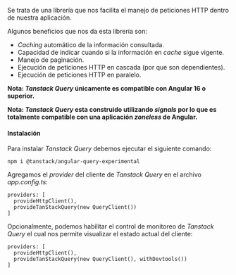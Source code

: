 Se trata de una librería que nos facilita el manejo de peticiones HTTP dentro de nuestra aplicación.

Algunos beneficios que nos da esta librería son:

- *Caching* automático de la información consultada.
- Capacidad de indicar cuando si la información en *cache* sigue vigente.
- Manejo de paginación.
- Ejecución de peticiones HTTP en cascada (por que son dependientes).
- Ejecución de peticiones HTTP en paralelo.

**Nota: *Tanstack Query* únicamente es compatible con Angular 16 o superior.**

**Nota: *Tanstack Query* esta construido utilizando *signals* por lo que es totalmente compatible con una aplicación *zoneless* de Angular.**
#### Instalación

Para instalar *Tanstack Query* debemos ejecutar el siguiente comando:

```
npm i @tanstack/angular-query-experimental
```

Agregamos el *provider* del cliente de *Tanstack Query* en el archivo *app.config.ts*:

```
providers: [
  provideHttpClient(), 
  provideTanStackQuery(new QueryClient())
]
```

Opcionalmente, podemos habilitar el control de monitoreo de *Tanstack Query* el cual nos permite visualizar el estado actual del cliente:

```
providers: [
  provideHttpClient(), 
  provideTanStackQuery(new QueryClient(), withDevtools())
]
```